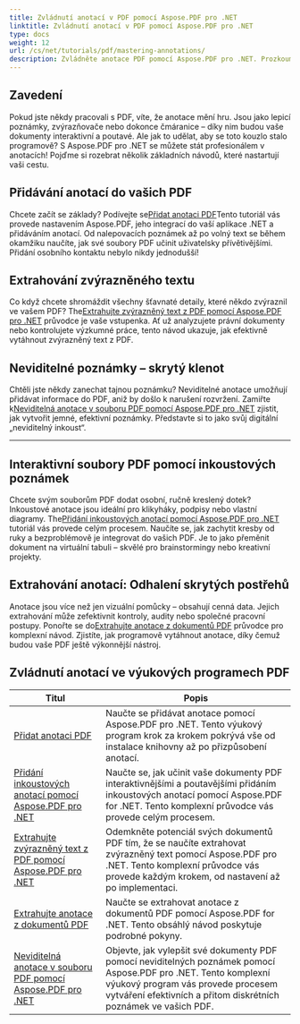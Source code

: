 ```yaml
---
title: Zvládnutí anotací v PDF pomocí Aspose.PDF pro .NET
linktitle: Zvládnutí anotací v PDF pomocí Aspose.PDF pro .NET
type: docs
weight: 12
url: /cs/net/tutorials/pdf/mastering-annotations/
description: Zvládněte anotace PDF pomocí Aspose.PDF pro .NET. Prozkoumejte podrobné návody na přidávání, přizpůsobení a extrahování anotací, aby byly soubory PDF interaktivnější.
---
```

## Zavedení

Pokud jste někdy pracovali s PDF, víte, že anotace mění hru. Jsou jako lepicí poznámky, zvýrazňovače nebo dokonce čmáranice – díky nim budou vaše dokumenty interaktivní a poutavé. Ale jak to udělat, aby se toto kouzlo stalo programově? S Aspose.PDF pro .NET se můžete stát profesionálem v anotacích! Pojďme si rozebrat několik základních návodů, které nastartují vaši cestu.

## Přidávání anotací do vašich PDF  

 Chcete začít se základy? Podívejte se[Přidat anotaci PDF](./adding-pdf-annotation/)Tento tutoriál vás provede nastavením Aspose.PDF, jeho integrací do vaší aplikace .NET a přidáváním anotací. Od nalepovacích poznámek až po volný text se během okamžiku naučíte, jak své soubory PDF učinit uživatelsky přívětivějšími. Přidání osobního kontaktu nebylo nikdy jednodušší!  


## Extrahování zvýrazněného textu  

 Co když chcete shromáždit všechny šťavnaté detaily, které někdo zvýraznil ve vašem PDF? The[Extrahujte zvýrazněný text z PDF pomocí Aspose.PDF pro .NET](./extract-highlighted-text-from-pdf/) průvodce je vaše vstupenka. Ať už analyzujete právní dokumenty nebo kontrolujete výzkumné práce, tento návod ukazuje, jak efektivně vytáhnout zvýrazněný text z PDF.  

## Neviditelné poznámky – skrytý klenot  

 Chtěli jste někdy zanechat tajnou poznámku? Neviditelné anotace umožňují přidávat informace do PDF, aniž by došlo k narušení rozvržení. Zamiřte k[Neviditelná anotace v souboru PDF pomocí Aspose.PDF pro .NET](./invisible-annotation-in-pdf-file/) zjistit, jak vytvořit jemné, efektivní poznámky. Představte si to jako svůj digitální „neviditelný inkoust“.  

---

## Interaktivní soubory PDF pomocí inkoustových poznámek  

 Chcete svým souborům PDF dodat osobní, ručně kreslený dotek? Inkoustové anotace jsou ideální pro klikyháky, podpisy nebo vlastní diagramy. The[Přidání inkoustových anotací pomocí Aspose.PDF pro .NET](./adding-ink-annotations/) tutoriál vás provede celým procesem. Naučíte se, jak zachytit kresby od ruky a bezproblémově je integrovat do vašich PDF. Je to jako přeměnit dokument na virtuální tabuli – skvělé pro brainstormingy nebo kreativní projekty.  

## Extrahování anotací: Odhalení skrytých postřehů  

 Anotace jsou více než jen vizuální pomůcky – obsahují cenná data. Jejich extrahování může zefektivnit kontroly, audity nebo společné pracovní postupy. Ponořte se do[Extrahujte anotace z dokumentů PDF](./extract-annotations-from-pdf/) průvodce pro komplexní návod. Zjistíte, jak programově vytáhnout anotace, díky čemuž budou vaše PDF ještě výkonnější nástroj.  

## Zvládnutí anotací ve výukových programech PDF
| Titul | Popis |
| --- | --- | 
| [Přidat anotaci PDF](./adding-pdf-annotation/) | Naučte se přidávat anotace pomocí Aspose.PDF pro .NET. Tento výukový program krok za krokem pokrývá vše od instalace knihovny až po přizpůsobení anotací. |  
| [Přidání inkoustových anotací pomocí Aspose.PDF pro .NET](./adding-ink-annotations/) | Naučte se, jak učinit vaše dokumenty PDF interaktivnějšími a poutavějšími přidáním inkoustových anotací pomocí Aspose.PDF for .NET. Tento komplexní průvodce vás provede celým procesem. |    
| [Extrahujte zvýrazněný text z PDF pomocí Aspose.PDF pro .NET](./extract-highlighted-text-from-pdf/) | Odemkněte potenciál svých dokumentů PDF tím, že se naučíte extrahovat zvýrazněný text pomocí Aspose.PDF pro .NET. Tento komplexní průvodce vás provede každým krokem, od nastavení až po implementaci. |  
| [Extrahujte anotace z dokumentů PDF](./extract-annotations-from-pdf/) | Naučte se extrahovat anotace z dokumentů PDF pomocí Aspose.PDF for .NET. Tento obsáhlý návod poskytuje podrobné pokyny. |    
| [Neviditelná anotace v souboru PDF pomocí Aspose.PDF pro .NET](./invisible-annotation-in-pdf-file/) | Objevte, jak vylepšit své dokumenty PDF pomocí neviditelných poznámek pomocí Aspose.PDF pro .NET. Tento komplexní výukový program vás provede procesem vytváření efektivních a přitom diskrétních poznámek ve vašich PDF. |  